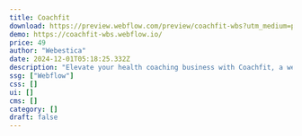 ```yaml
---
title: Coachfit
download: https://preview.webflow.com/preview/coachfit-wbs?utm_medium=preview_link&utm_source=designer&utm_content=coachfit-wbs&preview=a5c7c446bba99d6afe1de478d9abe5ce&workflow=preview
demo: https://coachfit-wbs.webflow.io/
price: 49
author: "Webestica"
date: 2024-12-01T05:18:25.332Z
description: "Elevate your health coaching business with Coachfit, a website template tailored for health coaches, wellness consultants, and fitness trainers. Attract clients and grow your online presence with a design optimized for the wellness industry"
ssg: ["Webflow"]
css: []
ui: []
cms: []
category: []
draft: false
---
```

